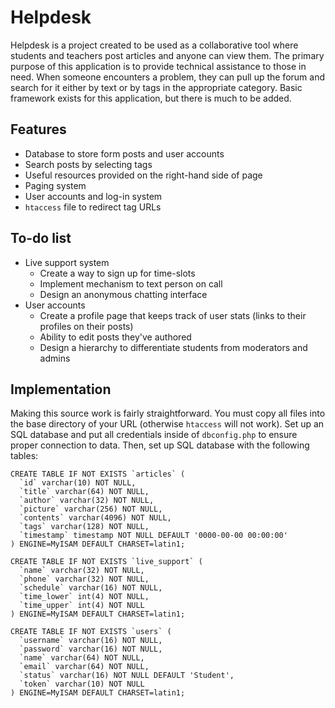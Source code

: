 Helpdesk
========

Helpdesk is a project created to be used as a collaborative tool where students and teachers post articles and anyone can view them. The primary purpose of this application is to provide technical assistance to those in need. When someone encounters a problem, they can pull up the forum and search for it either by text or by tags in the appropriate category. Basic framework exists for this application, but there is much to be added.

Features
--------
  * Database to store form posts and user accounts
  * Search posts by selecting tags
  * Useful resources provided on the right-hand side of page
  * Paging system
  * User accounts and log-in system
  * `htaccess` file to redirect tag URLs

To-do list
----------
  * Live support system
    * Create a way to sign up for time-slots
    * Implement mechanism to text person on call
    * Design an anonymous chatting interface
  * User accounts
    * Create a profile page that keeps track of user stats (links to their profiles on their posts)
    * Ability to edit posts they've authored
	* Design a hierarchy to differentiate students from moderators and admins

Implementation
--------------
Making this source work is fairly straightforward. You must copy all files into the base directory of your URL (otherwise `htaccess` will not work). Set up an SQL database and put all credentials inside of `dbconfig.php` to ensure proper connection to data. Then, set up SQL database with the following tables:

    CREATE TABLE IF NOT EXISTS `articles` (
      `id` varchar(10) NOT NULL,
      `title` varchar(64) NOT NULL,
      `author` varchar(32) NOT NULL,
      `picture` varchar(256) NOT NULL,
      `contents` varchar(4096) NOT NULL,
      `tags` varchar(128) NOT NULL,
      `timestamp` timestamp NOT NULL DEFAULT '0000-00-00 00:00:00'
    ) ENGINE=MyISAM DEFAULT CHARSET=latin1;

    CREATE TABLE IF NOT EXISTS `live_support` (
      `name` varchar(32) NOT NULL,
      `phone` varchar(32) NOT NULL,
      `schedule` varchar(16) NOT NULL,
      `time_lower` int(4) NOT NULL,
      `time_upper` int(4) NOT NULL
    ) ENGINE=MyISAM DEFAULT CHARSET=latin1;

    CREATE TABLE IF NOT EXISTS `users` (
      `username` varchar(16) NOT NULL,
      `password` varchar(16) NOT NULL,
      `name` varchar(64) NOT NULL,
      `email` varchar(64) NOT NULL,
      `status` varchar(16) NOT NULL DEFAULT 'Student',
      `token` varchar(10) NOT NULL
    ) ENGINE=MyISAM DEFAULT CHARSET=latin1;
